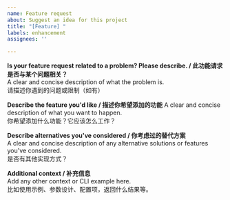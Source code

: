 ```yaml
---
name: Feature request
about: Suggest an idea for this project
title: "[Feature] "
labels: enhancement
assignees: ''

---
```


**Is your feature request related to a problem? Please describe. / 此功能请求是否与某个问题相关？**  
A clear and concise description of what the problem is.  
请描述你遇到的问题或限制（如有）

**Describe the feature you'd like / 描述你希望添加的功能**
A clear and concise description of what you want to happen.  
你希望添加什么功能？它应该怎么工作？

**Describe alternatives you've considered / 你考虑过的替代方案**  
A clear and concise description of any alternative solutions or features you've considered.  
是否有其他实现方式？

**Additional context / 补充信息**  
Add any other context or CLI example here.  
比如使用示例、参数设计、配置项，返回什么结果等。
